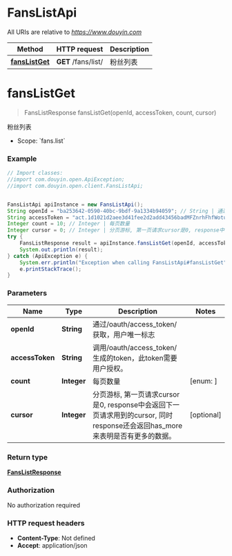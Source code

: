 # FansListApi

All URIs are relative to *https://www.douyin.com*

Method | HTTP request | Description
------------- | ------------- | -------------
[**fansListGet**](FansListApi.md#fansListGet) | **GET** /fans/list/ | 粉丝列表

<a name="fansListGet"></a>
# **fansListGet**
> FansListResponse fansListGet(openId, accessToken, count, cursor)

粉丝列表

* Scope: &#x60;fans.list&#x60; 

### Example
```java
// Import classes:
//import com.douyin.open.ApiException;
//import com.douyin.open.client.FansListApi;


FansListApi apiInstance = new FansListApi();
String openId = "ba253642-0590-40bc-9bdf-9a1334b94059"; // String | 通过/oauth/access_token/获取，用户唯一标志
String accessToken = "act.1d1021d2aee3d41fee2d2add43456badMFZnrhFhfWotu3Ecuiuka27L56lr"; // String | 调用/oauth/access_token/生成的token，此token需要用户授权。
Integer count = 10; // Integer | 每页数量
Integer cursor = 0; // Integer | 分页游标, 第一页请求cursor是0, response中会返回下一页请求用到的cursor, 同时response还会返回has_more来表明是否有更多的数据。
try {
    FansListResponse result = apiInstance.fansListGet(openId, accessToken, count, cursor);
    System.out.println(result);
} catch (ApiException e) {
    System.err.println("Exception when calling FansListApi#fansListGet");
    e.printStackTrace();
}
```

### Parameters

Name | Type | Description  | Notes
------------- | ------------- | ------------- | -------------
 **openId** | **String**| 通过/oauth/access_token/获取，用户唯一标志 |
 **accessToken** | **String**| 调用/oauth/access_token/生成的token，此token需要用户授权。 |
 **count** | **Integer**| 每页数量 | [enum: ]
 **cursor** | **Integer**| 分页游标, 第一页请求cursor是0, response中会返回下一页请求用到的cursor, 同时response还会返回has_more来表明是否有更多的数据。 | [optional]

### Return type

[**FansListResponse**](FansListResponse.md)

### Authorization

No authorization required

### HTTP request headers

 - **Content-Type**: Not defined
 - **Accept**: application/json


